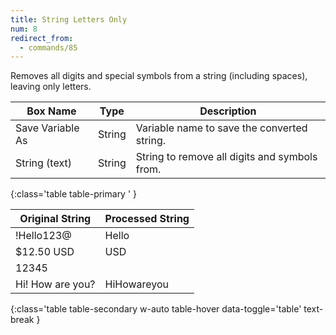 ```yaml
---
title: String Letters Only
num: 8
redirect_from:
  - commands/85
---
```


Removes all digits and special symbols from a string (including spaces), leaving only letters.

| Box Name | Type | Description | 
|-------|--------|--------|
| Save Variable As | String | Variable name to save the converted string. |
| String (text) | String | String to remove all digits and symbols from.|
{:class='table table-primary ' }

| Original String | Processed String| 
|-------|--------
|!Hello123@|Hello|
|$12.50 USD | USD
|12345 | 
|Hi! How are you? | HiHowareyou
{:class='table table-secondary w-auto table-hover data-toggle='table' text-break }








